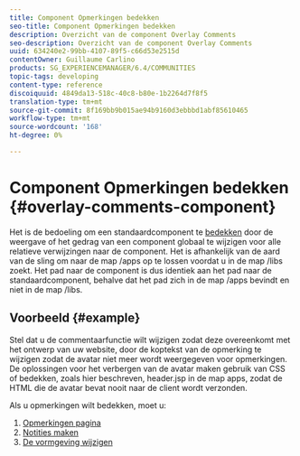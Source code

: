 ```yaml
---
title: Component Opmerkingen bedekken
seo-title: Component Opmerkingen bedekken
description: Overzicht van de component Overlay Comments
seo-description: Overzicht van de component Overlay Comments
uuid: 634240e2-99bb-4107-89f5-c66d53e2515d
contentOwner: Guillaume Carlino
products: SG_EXPERIENCEMANAGER/6.4/COMMUNITIES
topic-tags: developing
content-type: reference
discoiquuid: 4849da13-518c-40c8-b80e-1b2264d7f8f5
translation-type: tm+mt
source-git-commit: 8f169bb9b015ae94b9160d3ebbbd1abf85610465
workflow-type: tm+mt
source-wordcount: '168'
ht-degree: 0%

---
```



# Component Opmerkingen bedekken {#overlay-comments-component}

Het is de bedoeling om een standaardcomponent te [bedekken](client-customize.md#overlays) door de weergave of het gedrag van een component globaal te wijzigen voor alle relatieve verwijzingen naar de component. Het is afhankelijk van de aard van de sling om naar de map /apps op te lossen voordat u in de map /libs zoekt. Het pad naar de component is dus identiek aan het pad naar de standaardcomponent, behalve dat het pad zich in de map /apps bevindt en niet in de map /libs.

## Voorbeeld {#example}

Stel dat u de commentaarfunctie wilt wijzigen zodat deze overeenkomt met het ontwerp van uw website, door de koptekst van de opmerking te wijzigen zodat de avatar niet meer wordt weergegeven voor opmerkingen. De oplossingen voor het verbergen van de avatar maken gebruik van CSS of bedekken, zoals hier beschreven, header.jsp in de map apps, zodat de HTML die de avatar bevat nooit naar de client wordt verzonden.

Als u opmerkingen wilt bedekken, moet u:

1. [Opmerkingen pagina](overlay-create-comments-page.md)
1. [Notities maken](overlay-create-nodes.md)
1. [De vormgeving wijzigen](overlay-alter-appearance.md)

